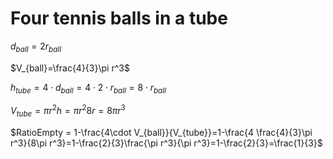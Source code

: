 # Four tennis balls in a tube

$d_{ball}=2 r_{ball}$

$V_{ball}=\frac{4}{3}\pi r^3$

$h_{tube}=4\cdot d_{ball}=4\cdot2\cdot r_{ball}=8\cdot r_{ball}$

$V_{tube}=\pi r^2 h=\pi r^2 8 r = 8\pi r^3$

$RatioEmpty = 1-\frac{4\cdot V_{ball}}{V_{tube}}=1-\frac{4 \frac{4}{3}\pi r^3}{8\pi r^3}=1-\frac{2}{3}\frac{\pi r^3}{\pi r^3}=1-\frac{2}{3}=\frac{1}{3}$
